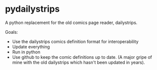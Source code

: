 pydailystrips
=============

A python replacement for the old comics page reader, dailystrips.

Goals:
* Use the dailystrips comics definition format for interoperability
* Update everything
* Run in python
* Use github to keep the comic definitions up to date. (A major gripe of mine with the old dailystrips which hasn't been updated in years).
